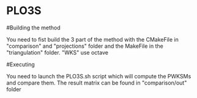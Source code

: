 # PLO3S

#Building the method

You need to fist build the 3 part of the method with the CMakeFile in "comparison" and "projections" folder and the MakeFile in the "triangulation" folder. "WKS" use octave


#Executing

You need to launch the PLO3S.sh script which will compute the PWKSMs and compare them. The result matrix can be found in "comparison/out" folder

